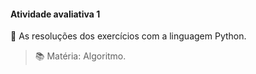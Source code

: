 #### Atividade avaliativa 1
🎯 As resoluções dos exercícios com a linguagem Python.
> 📚 Matéria: Algoritmo.
